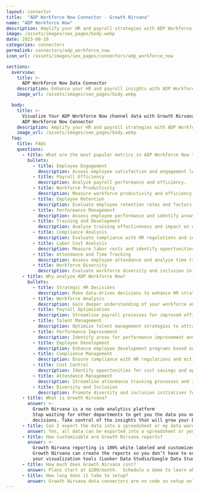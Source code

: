 ```yaml
---
layout: connector
title:  "ADP Workforce Now Connector - Growth Nirvana"
name: "ADP Workforce Now"
description: Amplify your HR and payroll strategies with ADP Workforce Now integration, gaining actionable insights from employee data analysis.
image: /assets/images/seo_pages/body.webp
date: 2023-08-18
categories: connectors
permalink: connectors/adp_workforce_now
icon_url: /assets/images/seo_pages/connectors/adp_workforce_now

sections:
  overview:
    title: >-
      ADP Workforce Now Data Connector
    description: Enhance your HR and payroll insights with ADP Workforce Now integration. Gain seamless access to employee data, unlocking insights that shape HR strategies, workforce analysis, and operational excellence.
    image_url: /assets/images/seo_pages/body.webp

  body:
    title: >-
      Visualize Your ADP Workforce Now channel data with Growth Nirvana's
      ADP Workforce Now Connector
    description: Amplify your HR and payroll strategies with ADP Workforce Now integration, gaining actionable insights from employee data analysis.
    image_url: /assets/images/seo_pages/body.webp
  faq:
    title: FAQs
    questions:
      - title: What are the most popular metrics in ADP Workforce Now to analyze?
        bullets:
          - title: Employee Engagement
            description: Assess employee satisfaction and engagement levels.
          - title: Payroll Efficiency
            description: Analyze payroll performance and efficiency.
          - title: Workforce Productivity
            description: Measure workforce productivity and efficiency.
          - title: Employee Retention
            description: Evaluate employee retention rates and factors influencing turnover.
          - title: Performance Management
            description: Assess employee performance and identify areas for improvement.
          - title: Training and Development
            description: Analyze training effectiveness and impact on employee development.
          - title: Compliance Analysis
            description: Evaluate compliance with HR regulations and identify areas of improvement.
          - title: Labor Cost Analysis
            description: Measure labor costs and identify opportunities for cost savings.
          - title: Attendance and Time Tracking
            description: Assess employee attendance and analyze time tracking data.
          - title: Workforce Diversity
            description: Evaluate workforce diversity and inclusion initiatives.
      - title: Why analyze ADP Workforce Now?
        bullets:
          - title: Strategic HR Decisions
            description: Make data-driven decisions to enhance HR strategies.
          - title: Workforce Analysis
            description: Gain deeper understanding of your workforce and identify trends.
          - title: Payroll Optimization
            description: Streamline payroll processes for improved efficiency.
          - title: Talent Management
            description: Optimize talent management strategies to attract and retain top talent.
          - title: Performance Improvement
            description: Identify areas for performance improvement and implement targeted interventions.
          - title: Employee Development
            description: Enhance employee development programs based on data insights.
          - title: Compliance Management
            description: Ensure compliance with HR regulations and mitigate risks.
          - title: Cost Control
            description: Identify opportunities for cost savings and optimize labor costs.
          - title: Attendance Management
            description: Streamline attendance tracking processes and improve accuracy.
          - title: Diversity and Inclusion
            description: Promote diversity and inclusion initiatives for a more inclusive workplace.
      - title: What is Growth Nirvana?
        answer: >-
          Growth Nirvana is a no code analytics platform 
          Stop waiting for other departments to get you the data you need to make critical business 
          decisions. Take control of the insights that will grow your business.
      - title: Can I export the data into a spreadsheet or my data warehouse?
        answer: Yes, all data can be exported into a spreadsheet or your data warehouse (Google BigQuery, AWS, Snowflake, Azure, etc)
      - title: How customizable are Growth Nirvana reports?
        answer: >-
          Growth Nirvana reporting is 100% white labeled and customized to your specifications.
          Growth Nirvana can create the reports so you don’t have to or you can connect
          your visualization tools (Looker Data Studio/Google Data Studio, Tableau, PowerBI, etc) to Growth Nirvana.
      - title: How much does Growth Nirvana cost?
        answer: Plans start at $200/month.  Schedule a demo to learn what plan is best for you.
      - title: How long does it take to setup?
        answer: Growth Nirvana data connectors are no code so setup only requires a few clicks.
---
```

